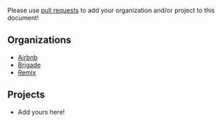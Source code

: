 Please use [pull requests](https://github.com/galooshi/happo/pull/new/master) to add your organization and/or project to this document!

Organizations
----------
 - [Airbnb](https://github.com/airbnb)
 - [Brigade](https://github.com/brigade)
 - [Remix](https://github.com/remix)

Projects
----------
 - Add yours here!
